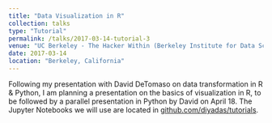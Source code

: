 ```yaml
---
title: "Data Visualization in R"
collection: talks
type: "Tutorial"
permalink: /talks/2017-03-14-tutorial-3
venue: "UC Berkeley - The Hacker Within (Berkeley Institute for Data Science)"
date: 2017-03-14
location: "Berkeley, California"
---
```


Following my presentation with David DeTomaso on data transformation in R & Python, I am planning a presentation on the basics of visualization in R, to be followed by a parallel presentation in Python by David on April 18. The Jupyter Notebooks we will use are located in [github.com/diyadas/tutorials](https://github.com/diyadas/tutorials).